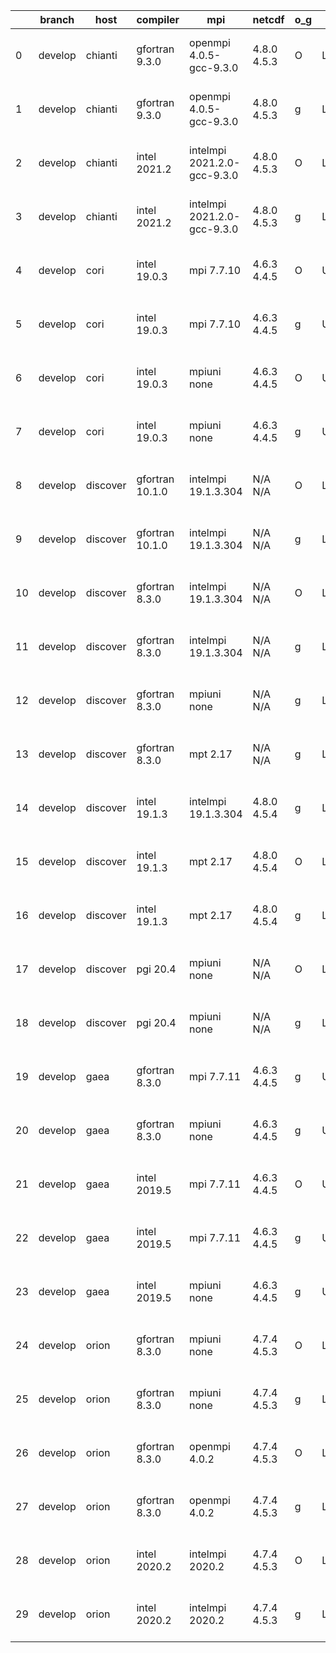 |    | branch   | host     | compiler        | mpi                         | netcdf      | o_g   | os     | build   |   u_pass |   u_fail |   s_pass |   s_fail |   e_pass |   e_fail |   nuopc_pass |   nuopc_fail | artifacts_hash                                                                                                                                                        | modified                  |
|----|----------|----------|-----------------|-----------------------------|-------------|-------|--------|---------|----------|----------|----------|----------|----------|----------|--------------|--------------|-----------------------------------------------------------------------------------------------------------------------------------------------------------------------|---------------------------|
|  0 | develop  | chianti  | gfortran 9.3.0  | openmpi 4.0.5-gcc-9.3.0     | 4.8.0 4.5.3 | O     | Linux  | pass    |    13647 |        0 |       49 |        0 |       80 |        0 |           50 |            0 | [artifacts](https://github.com/esmf-org/esmf-test-artifacts/tree/d448780b88231bb7e8d2bdb30c1e0e8388bdb263/develop/chianti/gfortran/9.3.0/O/openmpi/4.0.5-gcc-9.3.0)   | 2022-03-28 01:54:51 -0400 |
|  1 | develop  | chianti  | gfortran 9.3.0  | openmpi 4.0.5-gcc-9.3.0     | 4.8.0 4.5.3 | g     | Linux  | pass    |    13647 |        0 |       49 |        0 |       80 |        0 |           50 |            0 | [artifacts](https://github.com/esmf-org/esmf-test-artifacts/tree/1da1dbea4911395794742a258c583d7ad746ce3f/develop/chianti/gfortran/9.3.0/g/openmpi/4.0.5-gcc-9.3.0)   | 2022-03-28 02:52:59 -0400 |
|  2 | develop  | chianti  | intel 2021.2    | intelmpi 2021.2.0-gcc-9.3.0 | 4.8.0 4.5.3 | O     | Linux  | pass    |    13647 |        0 |       49 |        0 |       80 |        0 |           50 |            0 | [artifacts](https://github.com/esmf-org/esmf-test-artifacts/tree/e3d5539e5141cbc04282a7b1699a1f6fed36c404/develop/chianti/intel/2021.2/O/intelmpi/2021.2.0-gcc-9.3.0) | 2022-03-28 02:26:33 -0400 |
|  3 | develop  | chianti  | intel 2021.2    | intelmpi 2021.2.0-gcc-9.3.0 | 4.8.0 4.5.3 | g     | Linux  | pass    |    13647 |        0 |       49 |        0 |       80 |        0 |           50 |            0 | [artifacts](https://github.com/esmf-org/esmf-test-artifacts/tree/c6a106c8dffe6c5837c7c16434e8508137acb395/develop/chianti/intel/2021.2/g/intelmpi/2021.2.0-gcc-9.3.0) | 2022-03-28 03:23:59 -0400 |
|  4 | develop  | cori     | intel 19.0.3    | mpi 7.7.10                  | 4.6.3 4.4.5 | O     | Unicos | pass    |    13647 |        0 |       49 |        0 |       80 |        0 |           50 |            0 | [artifacts](https://github.com/esmf-org/esmf-test-artifacts/tree/0f698d8109279b9b30a09b63d294c787d35f2414/develop/cori/intel/19.0.3/O/mpi/7.7.10)                     | 2022-03-28 07:29:31 -0700 |
|  5 | develop  | cori     | intel 19.0.3    | mpi 7.7.10                  | 4.6.3 4.4.5 | g     | Unicos | pass    |    13647 |        0 |       49 |        0 |       80 |        0 |           50 |            0 | [artifacts](https://github.com/esmf-org/esmf-test-artifacts/tree/811c41b21e654003c399697f5d7db22c1d61b0a9/develop/cori/intel/19.0.3/g/mpi/7.7.10)                     | 2022-03-28 07:32:09 -0700 |
|  6 | develop  | cori     | intel 19.0.3    | mpiuni none                 | 4.6.3 4.4.5 | O     | Unicos | pass    |    12121 |        0 |        8 |        0 |       43 |        0 |            0 |           50 | [artifacts](https://github.com/esmf-org/esmf-test-artifacts/tree/53a08de9c14d68cac5c71010fdbdc2c6a4b13cdb/develop/cori/intel/19.0.3/O/mpiuni/none)                    | 2022-03-28 03:03:15 -0700 |
|  7 | develop  | cori     | intel 19.0.3    | mpiuni none                 | 4.6.3 4.4.5 | g     | Unicos | pass    |    12121 |        0 |        8 |        0 |       43 |        0 |            0 |           50 | [artifacts](https://github.com/esmf-org/esmf-test-artifacts/tree/ddbffb63d07121f5d6aa4a9d2661ed75f2cbd701/develop/cori/intel/19.0.3/g/mpiuni/none)                    | 2022-03-28 03:15:29 -0700 |
|  8 | develop  | discover | gfortran 10.1.0 | intelmpi 19.1.3.304         | N/A N/A     | O     | Linux  | pass    |    13632 |       15 |       49 |        0 |       80 |        0 |           50 |            0 | [artifacts](https://github.com/esmf-org/esmf-test-artifacts/tree/324e3b47f4b482ae2296f68f15266641d03459cd/develop/discover/gfortran/10.1.0/O/intelmpi/19.1.3.304)     | 2022-03-28 01:37:15 -0400 |
|  9 | develop  | discover | gfortran 10.1.0 | intelmpi 19.1.3.304         | N/A N/A     | g     | Linux  | pass    |    13632 |       15 |       49 |        0 |       80 |        0 |           50 |            0 | [artifacts](https://github.com/esmf-org/esmf-test-artifacts/tree/b7dab0a484cd7bf30c4487d0b273f26ece8ac857/develop/discover/gfortran/10.1.0/g/intelmpi/19.1.3.304)     | 2022-03-28 01:47:17 -0400 |
| 10 | develop  | discover | gfortran 8.3.0  | intelmpi 19.1.3.304         | N/A N/A     | O     | Linux  | pass    |    13632 |       15 |       49 |        0 |       80 |        0 |           50 |            0 | [artifacts](https://github.com/esmf-org/esmf-test-artifacts/tree/3ff3cfe3db213fdb21fc9110fd96e1c2091d907a/develop/discover/gfortran/8.3.0/O/intelmpi/19.1.3.304)      | 2022-03-28 01:36:17 -0400 |
| 11 | develop  | discover | gfortran 8.3.0  | intelmpi 19.1.3.304         | N/A N/A     | g     | Linux  | pass    |    13632 |       15 |       49 |        0 |       80 |        0 |           50 |            0 | [artifacts](https://github.com/esmf-org/esmf-test-artifacts/tree/608c0554d6ef83716ff592ca3dace1e553fc8267/develop/discover/gfortran/8.3.0/g/intelmpi/19.1.3.304)      | 2022-03-28 01:46:08 -0400 |
| 12 | develop  | discover | gfortran 8.3.0  | mpiuni none                 | N/A N/A     | g     | Linux  | pass    |    12121 |        0 |        8 |        0 |       43 |        0 |            0 |           50 | [artifacts](https://github.com/esmf-org/esmf-test-artifacts/tree/af03a0a58ee3ef15c612251050406a688ffc9fa8/develop/discover/gfortran/8.3.0/g/mpiuni/none)              | 2022-03-28 01:37:39 -0400 |
| 13 | develop  | discover | gfortran 8.3.0  | mpt 2.17                    | N/A N/A     | g     | Linux  | pass    |    13647 |        0 |       49 |        0 |       80 |        0 |           46 |            4 | [artifacts](https://github.com/esmf-org/esmf-test-artifacts/tree/41c4e6cd60283b21c2fe24034f440284d02b6452/develop/discover/gfortran/8.3.0/g/mpt/2.17)                 | 2022-03-28 01:38:21 -0400 |
| 14 | develop  | discover | intel 19.1.3    | intelmpi 19.1.3.304         | 4.8.0 4.5.4 | g     | Linux  | pass    |    13647 |        0 |       49 |        0 |       80 |        0 |           50 |            0 | [artifacts](https://github.com/esmf-org/esmf-test-artifacts/tree/992bbfaacfcb235a38c4a9183058dbb1e3583588/develop/discover/intel/19.1.3/g/intelmpi/19.1.3.304)        | 2022-03-28 01:57:09 -0400 |
| 15 | develop  | discover | intel 19.1.3    | mpt 2.17                    | 4.8.0 4.5.4 | O     | Linux  | pass    |    13647 |        0 |       49 |        0 |       80 |        0 |            0 |           50 | [artifacts](https://github.com/esmf-org/esmf-test-artifacts/tree/d1234775cfa8ade7f5b28ed1ac4a0f3081601cd2/develop/discover/intel/19.1.3/O/mpt/2.17)                   | 2022-03-28 01:45:17 -0400 |
| 16 | develop  | discover | intel 19.1.3    | mpt 2.17                    | 4.8.0 4.5.4 | g     | Linux  | pass    |    13647 |        0 |       49 |        0 |       80 |        0 |            0 |           50 | [artifacts](https://github.com/esmf-org/esmf-test-artifacts/tree/fc8178b589981bfb7de942838a99b76e47097fd2/develop/discover/intel/19.1.3/g/mpt/2.17)                   | 2022-03-28 01:48:38 -0400 |
| 17 | develop  | discover | pgi 20.4        | mpiuni none                 | N/A N/A     | O     | Linux  | pass    |    11499 |      622 |        6 |        2 |       40 |        3 |            0 |           50 | [artifacts](https://github.com/esmf-org/esmf-test-artifacts/tree/174beeb56f915cf33eb21f496d03c3e94fffe36f/develop/discover/pgi/20.4/O/mpiuni/none)                    | 2022-03-28 02:47:03 -0400 |
| 18 | develop  | discover | pgi 20.4        | mpiuni none                 | N/A N/A     | g     | Linux  | pass    |    11499 |      622 |        4 |        4 |       40 |        3 |            0 |           50 | [artifacts](https://github.com/esmf-org/esmf-test-artifacts/tree/75148881bee19a97ec88d526c7ca18b329ba3bd9/develop/discover/pgi/20.4/g/mpiuni/none)                    | 2022-03-28 02:54:02 -0400 |
| 19 | develop  | gaea     | gfortran 8.3.0  | mpi 7.7.11                  | 4.6.3 4.4.5 | g     | Unicos | pass    |    13646 |        1 |       49 |        0 |       80 |        0 |           47 |            3 | [artifacts](https://github.com/esmf-org/esmf-test-artifacts/tree/c85b44c6861dda33c47867131810184f164542e5/develop/gaea/gfortran/8.3.0/g/mpi/7.7.11)                   | 2022-03-28 02:06:02 -0400 |
| 20 | develop  | gaea     | gfortran 8.3.0  | mpiuni none                 | 4.6.3 4.4.5 | g     | Unicos | pass    |    12121 |        0 |        8 |        0 |       43 |        0 |            0 |           50 | [artifacts](https://github.com/esmf-org/esmf-test-artifacts/tree/1b9e28cceee350dcf3f8368de15190f70c5980e8/develop/gaea/gfortran/8.3.0/g/mpiuni/none)                  | 2022-03-28 01:53:09 -0400 |
| 21 | develop  | gaea     | intel 2019.5    | mpi 7.7.11                  | 4.6.3 4.4.5 | O     | Unicos | pass    |    13632 |       15 |       49 |        0 |       80 |        0 |           47 |            3 | [artifacts](https://github.com/esmf-org/esmf-test-artifacts/tree/cd75524da0c7eb32bbd873667750c78bd5e47b49/develop/gaea/intel/2019.5/O/mpi/7.7.11)                     | 2022-03-28 01:21:39 -0400 |
| 22 | develop  | gaea     | intel 2019.5    | mpi 7.7.11                  | 4.6.3 4.4.5 | g     | Unicos | pass    |    13632 |       15 |       49 |        0 |       80 |        0 |           47 |            3 | [artifacts](https://github.com/esmf-org/esmf-test-artifacts/tree/fd1c8a639324b131046c286d7602d3c80568161a/develop/gaea/intel/2019.5/g/mpi/7.7.11)                     | 2022-03-28 01:28:29 -0400 |
| 23 | develop  | gaea     | intel 2019.5    | mpiuni none                 | 4.6.3 4.4.5 | g     | Unicos | pass    |    12106 |       15 |        8 |        0 |       43 |        0 |            0 |           50 | [artifacts](https://github.com/esmf-org/esmf-test-artifacts/tree/8f5ab029335b9ba721be024efef2b492c521ca9c/develop/gaea/intel/2019.5/g/mpiuni/none)                    | 2022-03-28 01:14:51 -0400 |
| 24 | develop  | orion    | gfortran 8.3.0  | mpiuni none                 | 4.7.4 4.5.3 | O     | Linux  | pass    |    12121 |        0 |        8 |        0 |       43 |        0 |            0 |           50 | [artifacts](https://github.com/esmf-org/esmf-test-artifacts/tree/8039e44d787d5d95e61b5249860661bc9adb407e/develop/orion/gfortran/8.3.0/O/mpiuni/none)                 | 2022-03-28 02:49:31 -0500 |
| 25 | develop  | orion    | gfortran 8.3.0  | mpiuni none                 | 4.7.4 4.5.3 | g     | Linux  | pass    |    12121 |        0 |        8 |        0 |       43 |        0 |            0 |           50 | [artifacts](https://github.com/esmf-org/esmf-test-artifacts/tree/3a80507287281b200b5abd236534f1d5b64bb5b6/develop/orion/gfortran/8.3.0/g/mpiuni/none)                 | 2022-03-28 03:00:57 -0500 |
| 26 | develop  | orion    | gfortran 8.3.0  | openmpi 4.0.2               | 4.7.4 4.5.3 | O     | Linux  | pass    |    13647 |        0 |       49 |        0 |       80 |        0 |           50 |            0 | [artifacts](https://github.com/esmf-org/esmf-test-artifacts/tree/81daa721cc0316e627001a317b337533ca9acd3e/develop/orion/gfortran/8.3.0/O/openmpi/4.0.2)               | 2022-03-28 02:58:15 -0500 |
| 27 | develop  | orion    | gfortran 8.3.0  | openmpi 4.0.2               | 4.7.4 4.5.3 | g     | Linux  | pass    |    13647 |        0 |       49 |        0 |       80 |        0 |           50 |            0 | [artifacts](https://github.com/esmf-org/esmf-test-artifacts/tree/4d3484f04152e3a1ba3fd4063beaf7c136c81bb5/develop/orion/gfortran/8.3.0/g/openmpi/4.0.2)               | 2022-03-28 03:07:40 -0500 |
| 28 | develop  | orion    | intel 2020.2    | intelmpi 2020.2             | 4.7.4 4.5.3 | O     | Linux  | pass    |    13647 |        0 |       49 |        0 |       80 |        0 |           50 |            0 | [artifacts](https://github.com/esmf-org/esmf-test-artifacts/tree/e5ebea1c01715aeece40c76f788747cb47d72e80/develop/orion/intel/2020.2/O/intelmpi/2020.2)               | 2022-03-28 03:34:03 -0500 |
| 29 | develop  | orion    | intel 2020.2    | intelmpi 2020.2             | 4.7.4 4.5.3 | g     | Linux  | pass    |    13647 |        0 |       49 |        0 |       80 |        0 |           50 |            0 | [artifacts](https://github.com/esmf-org/esmf-test-artifacts/tree/960f4db6533d3d689faf9db8132dc62b3af202be/develop/orion/intel/2020.2/g/intelmpi/2020.2)               | 2022-03-28 03:30:30 -0500 |